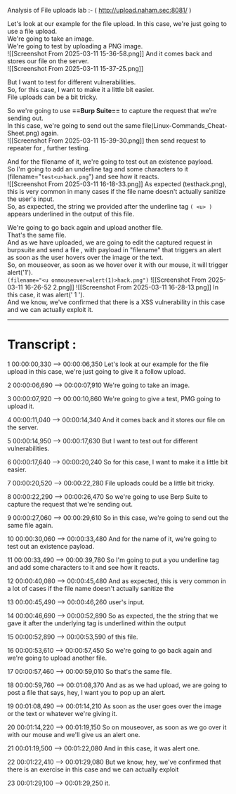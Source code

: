 Analysis of File uploads lab  :-  ( http://upload.naham.sec:8081/ )

Let's look at our example for the file upload. In this case, we're just going to use a file upload.  
We're going to take an image.  
We're going to test by uploading a PNG image.  
![[Screenshot From 2025-03-11 15-36-58.png]]
And it comes back and stores our file on the server.  
![[Screenshot From 2025-03-11 15-37-25.png]]

But I want to test for different vulnerabilities.  
So, for this case, I want to make it a little bit easier.  
File uploads can be a bit tricky.  

So we're going to use **==Burp Suite==** to capture the request that we're sending out.  
In this case, we're going to send out the same file(Linux-Commands_Cheat-Sheet.png) again.  
![[Screenshot From 2025-03-11 15-39-30.png]]
then send request to repeater for , further testing.


And for the filename of it, we're going to test out an existence payload.  
So I'm going to add an underline tag and some characters to it (filename="`test<u>hack.png`") and see how it reacts.  
![[Screenshot From 2025-03-11 16-18-33.png]]
As expected (testhack.png), this is very common in many cases if the file name doesn't actually sanitize the user's input.  
So, as expected, the string we provided after the underline tag `( <u> )` appears underlined in the output of this file.  


We're going to go back again and upload another file.  
That's the same file.  
And as we have uploaded, we are going to edit the captured request in burpsuite and send a  file , with payload in "filename" that triggers an alert as soon as the user hovers over the image or the text.  
So, on mouseover, as soon as we hover over it with our mouse, it will trigger alert('1').  
`(filename="<u onmouseover=alert(1)>hack.png")` 
![[Screenshot From 2025-03-11 16-26-52 2.png]]
![[Screenshot From 2025-03-11 16-28-13.png]]
In this case, it was alert(' 1 ').  
And we know, we've confirmed that there is a XSS vulnerability in this case and we can actually exploit it.





---


# Transcript :

1
00:00:00,330 --> 00:00:06,350
Let's look at our example for the file upload in this case, we're just going to give it a follow upload.

2
00:00:06,690 --> 00:00:07,910
We're going to take an image.

3
00:00:07,920 --> 00:00:10,860
We're going to give a test, PMG going to upload it.

4
00:00:11,040 --> 00:00:14,340
And it comes back and it stores our file on the server.

5
00:00:14,950 --> 00:00:17,630
But I want to test out for different vulnerabilities.

6
00:00:17,640 --> 00:00:20,240
So for this case, I want to make it a little bit easier.

7
00:00:20,520 --> 00:00:22,280
File uploads could be a little bit tricky.

8
00:00:22,290 --> 00:00:26,470
So we're going to use Berp Suite to capture the request that we're sending out.

9
00:00:27,060 --> 00:00:29,610
So in this case, we're going to send out the same file again.

10
00:00:30,060 --> 00:00:33,480
And for the name of it, we're going to test out an existence payload.

11
00:00:33,490 --> 00:00:39,780
So I'm going to put a you underline tag and add some characters to it and see how it reacts.

12
00:00:40,080 --> 00:00:45,480
And as expected, this is very common in a lot of cases if the file name doesn't actually sanitize the

13
00:00:45,490 --> 00:00:46,260
user's input.

14
00:00:46,690 --> 00:00:52,890
So as expected, the the string that we gave it after the underlying tag is underlined within the output

15
00:00:52,890 --> 00:00:53,590
of this file.

16
00:00:53,610 --> 00:00:57,450
So we're going to go back again and we're going to upload another file.

17
00:00:57,460 --> 00:00:59,010
So that's the same file.

18
00:00:59,760 --> 00:01:08,370
And as as we had upload, we are going to post a file that says, hey, I want you to pop up an alert.

19
00:01:08,490 --> 00:01:14,210
As soon as the user goes over the image or the text or whatever we're giving it.

20
00:01:14,220 --> 00:01:19,150
So on mouseover, as soon as we go over it with our mouse and we'll give us an alert one.

21
00:01:19,500 --> 00:01:22,080
And in this case, it was alert one.

22
00:01:22,410 --> 00:01:29,080
But we know, hey, we've confirmed that there is an exercise in this case and we can actually exploit

23
00:01:29,100 --> 00:01:29,250
it.